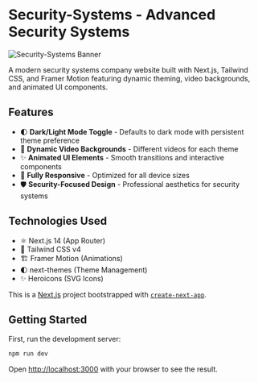 # Security-Systems - Advanced Security Systems

![Security-Systems Banner](/public/images/Security.png)

A modern security systems company website built with Next.js, Tailwind CSS, and Framer Motion featuring dynamic theming, video backgrounds, and animated UI components.

## Features

- 🌓 **Dark/Light Mode Toggle** - Defaults to dark mode with persistent theme preference
- 🎥 **Dynamic Video Backgrounds** - Different videos for each theme
- ✨ **Animated UI Elements** - Smooth transitions and interactive components
- 📱 **Fully Responsive** - Optimized for all device sizes
- 🛡️ **Security-Focused Design** - Professional aesthetics for security systems

## Technologies Used

- ⚛️ Next.js 14 (App Router)
- 🎨 Tailwind CSS v4
- 🏗️ Framer Motion (Animations)
- 🌓 next-themes (Theme Management)
- ✨ Heroicons (SVG Icons)

This is a [Next.js](https://nextjs.org) project bootstrapped with [`create-next-app`](https://nextjs.org/docs/app/api-reference/cli/create-next-app).

## Getting Started

First, run the development server:

```bash
npm run dev

```

Open [http://localhost:3000](http://localhost:3000) with your browser to see the result.
